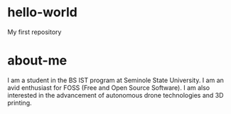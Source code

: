 # hello-world
My first repository

# about-me
I am a student in the BS IST program at Seminole State University.  I am an avid enthusiast for FOSS (Free and Open Source Software).  I am also interested in the advancement of autonomous drone technologies and 3D printing.
